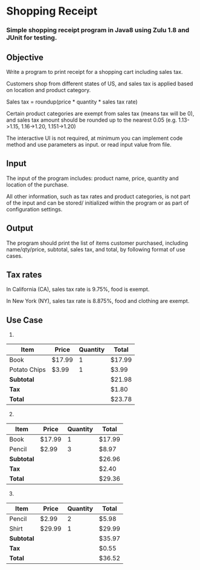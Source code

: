 # Shopping Receipt
### Simple shopping receipt program in Java8 using Zulu 1.8 and JUnit for testing.
## Objective
Write a program to print receipt for a shopping cart including sales tax.

Customers shop from different states of US, and sales tax is applied based on location and product category.

Sales tax = roundup(price * quantity * sales tax rate)

Certain product categories are exempt from sales tax (means tax will be 0), and sales tax amount should be rounded up to the nearest 0.05 (e.g. 1.13->1.15, 1.16->1.20, 1.151->1.20)

The interactive UI is not required, at minimum you can implement code method and use parameters as input. or read input value from file.
## Input
The input of the program includes: product name, price, quantity and location of the purchase.

All other information, such as tax rates and product categories, is not part of the input and can be stored/ initialized within the program or as part of configuration settings.

## Output
The program should print the list of items customer purchased, including name/qty/price, subtotal, sales tax, and total, by following format of use cases.

## Tax rates
In California (CA), sales tax rate is 9.75%, food is exempt.

In New York (NY), sales tax rate is 8.875%, food and clothing are exempt.

## Use Case
1.

| Item          | Price  | Quantity | Total    |
|---------------|--------|----------|----------|
| Book          | $17.99 | 1        | $17.99   |
| Potato Chips  | $3.99  | 1        | $3.99    |
| **Subtotal**  |        |          | $21.98   |
| **Tax**       |        |          | $1.80    |
| **Total**     |        |          | $23.78   |

2.

| Item          | Price  | Quantity | Total    |
|---------------|--------|----------|----------|
| Book          | $17.99 | 1        | $17.99   |
| Pencil        | $2.99  | 3        | $8.97    |
| **Subtotal**  |        |          | $26.96   |
| **Tax**       |        |          | $2.40    |
| **Total**     |        |          | $29.36   |

3.

| Item          | Price  | Quantity | Total    |
|---------------|--------|----------|----------|
| Pencil        | $2.99  | 2        | $5.98    |
| Shirt         | $29.99 | 1        | $29.99   |
| **Subtotal**  |        |          | $35.97   |
| **Tax**       |        |          | $0.55    |
| **Total**     |        |          | $36.52   |
